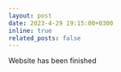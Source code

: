 ```yaml
---
layout: post
date: 2023-4-29 19:15:00+0300
inline: true
related_posts: false
---
```

Website has been finished
